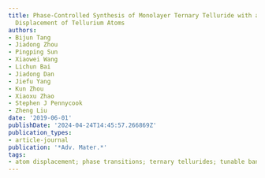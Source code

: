 ```yaml
---
title: Phase-Controlled Synthesis of Monolayer Ternary Telluride with a Random Local
  Displacement of Tellurium Atoms
authors:
- Bijun Tang
- Jiadong Zhou
- Pingping Sun
- Xiaowei Wang
- Lichun Bai
- Jiadong Dan
- Jiefu Yang
- Kun Zhou
- Xiaoxu Zhao
- Stephen J Pennycook
- Zheng Liu
date: '2019-06-01'
publishDate: '2024-04-24T14:45:57.266869Z'
publication_types:
- article-journal
publication: '*Adv. Mater.*'
tags:
- atom displacement; phase transitions; ternary tellurides; tunable bandgaps
---
```

